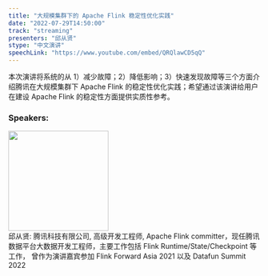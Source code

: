 ```yaml
---
title: "大规模集群下的 Apache Flink 稳定性优化实践"
date: "2022-07-29T14:50:00"
track: "streaming"
presenters: "邱从贤"
stype: "中文演讲"
speechLink: "https://www.youtube.com/embed/QRQlawCD5qQ"
---
```

本次演讲将系统的从 1）减少故障；2）降低影响；3）快速发现故障等三个方面介绍腾讯在大规模集群下 Apache Flink 的稳定性优化实践；希望通过该演讲给用户在建设 Apache Flink 的稳定性方面提供实质性参考。
 ### Speakers: 
 <img src="images/speaker/1211.png" width="200" /><br>邱从贤: 腾讯科技有限公司, 高级开发工程师, Apache Flink committer，现任腾讯数据平台大数据开发工程师，主要工作包括 Flink Runtime/State/Checkpoint 等工作， 曾作为演讲嘉宾参加 Flink Forward Asia 2021 以及 Datafun Summit 2022

 